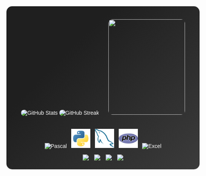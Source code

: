 <div style="background: linear-gradient(135deg, #1f1f1f 30%, #3b3b3b 100%); padding: 20px; border-radius: 15px; font-family: 'Ubuntu', sans-serif; color: #fff;">
  
  <p align="center">
    <img src="https://github-readme-stats.vercel.app/api/?username=duanleedom&show_icons=true&title_color=#f7f7f7&icon_color=#00bfff&text_color=#b2b2b2&bg_color=#1f1f1f" alt="GitHub Stats" style="margin-bottom: 20px; border-radius: 10px;"/>
    <img src="https://github-readme-streak-stats.herokuapp.com/?user=duanleedom&theme=dark&count_private=true&bg_color=#1f1f1f&title_color=#f7f7f7&text_color=#b2b2b2&icon_color=#00bfff" alt="GitHub Streak" style="margin-bottom: 20px; border-radius: 10px;"/>
    <img src="https://i.giphy.com/media/v1.Y2lkPTc5MGI3NjExbXd6eGZidHY4d3E0OHQxajR3ZGtqOTNyYnE4Y2hhMndsZzJxajJneCZlcD12MV9pbnRlcm5hbF9naWZfYnlfaWQmY3Q9cw/XHAv3GveJMXMXSumkO/giphy.gif" width="200" height="250" style="margin-left: 20px; border-radius: 10px;" />
  </p>

  <p align="center">
    <!-- Referência ao novo ícone Pascal -->
    <img src="https://github.com/user-attachments/assets/ca4891de-4606-4d8c-a185-2d5c049cfd2b" alt="Pascal" width="50" height="50"/>
    &nbsp;
    <img src="https://raw.githubusercontent.com/devicons/devicon/master/icons/python/python-original.svg" alt="Python" width="50" height="50"/>
    &nbsp;
    <img src="https://raw.githubusercontent.com/devicons/devicon/master/icons/mysql/mysql-original.svg" alt="SQL" width="50" height="50"/>
    &nbsp;
    <img src="https://raw.githubusercontent.com/devicons/devicon/master/icons/php/php-original.svg" alt="PHP" width="50" height="50"/>
    &nbsp;
    <img src="https://github.com/user-attachments/assets/f36071ca-2cdd-4b59-a72b-7fa3b92fd92c" alt="Excel" width="50" height="50"/>
  </p>

  <div align="center"> 
    <a href="https://www.youtube.com/@DuanLeeDom" target="_blank"><img src="https://img.shields.io/badge/YouTube-FF0000?style=for-the-badge&logo=youtube&logoColor=white" target="_blank" style="margin-right: 10px;"></a>
    <a href="https://www.instagram.com/duan_lee_dom/" target="_blank"><img src="https://img.shields.io/badge/-Instagram-%23E4405F?style=for-the-badge&logo=instagram&logoColor=white" target="_blank" style="margin-right: 10px;"></a>
    <a href="https://www.twitch.tv/duan_lee_dom" target="_blank"><img src="https://img.shields.io/badge/Twitch-9146FF?style=for-the-badge&logo=twitch&logoColor=white" target="_blank" style="margin-right: 10px;"></a>
    <a href="https://www.linkedin.com/in/duan-lee-dom-a49a07294" target="_blank"><img src="https://img.shields.io/badge/-LinkedIn-%230077B5?style=for-the-badge&logo=linkedin&logoColor=white" target="_blank"></a> 
  </div>

</div>
